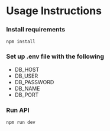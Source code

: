 # Usage Instructions

### Install requirements

`npm install`

### Set up .env file with the following

- DB_HOST
- DB_USER
- DB_PASSWORD
- DB_NAME
- DB_PORT

### Run API

`npm run dev`
